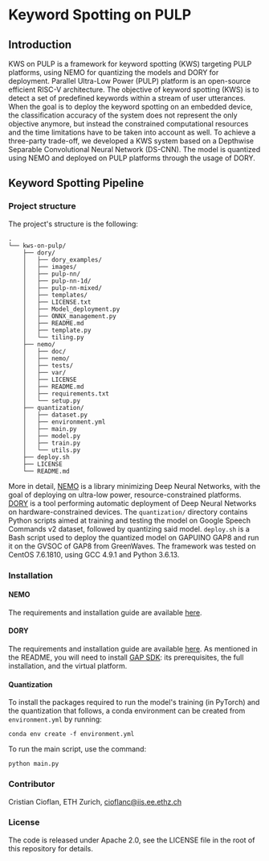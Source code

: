 # Keyword Spotting on PULP

## Introduction

KWS on PULP is a framework for keyword spotting (KWS) targeting PULP platforms, using NEMO for quantizing the models and DORY for deployment. Parallel Ultra-Low Power (PULP) platform is an open-source efficient RISC-V architecture. The objective of keyword spotting (KWS) is to detect a set of predefined keywords within a stream of user utterances. When the goal is to deploy the keyword spotting on an embedded device, the classification accuracy of the system does not represent the only objective anymore, but instead the constrained computational resources and the time limitations have to be taken into account as well. To achieve a three-party trade-off, we developed a KWS system based on a Depthwise Separable Convolutional Neural Network (DS-CNN). The model is quantized using NEMO and deployed on PULP platforms through the usage of DORY.

## Keyword Spotting Pipeline

### Project structure 

The project's structure is the following:

```
.
└── kws-on-pulp/
    ├── dory/
    │   ├── dory_examples/
    │   ├── images/
    │   ├── pulp-nn/
    │   ├── pulp-nn-1d/
    │   ├── pulp-nn-mixed/
    │   ├── templates/
    │   ├── LICENSE.txt
    │   ├── Model_deployment.py
    │   ├── ONNX_management.py
    │   ├── README.md
    │   ├── template.py
    │   └── tiling.py
    ├── nemo/
    │   ├── doc/
    │   ├── nemo/
    │   ├── tests/
    │   ├── var/
    │   ├── LICENSE
    │   ├── README.md
    │   ├── requirements.txt
    │   └── setup.py
    ├── quantization/
    │   ├── dataset.py
    │   ├── environment.yml
    │   ├── main.py
    │   ├── model.py
    │   ├── train.py
    │   └── utils.py
    ├── deploy.sh
    ├── LICENSE
    └── README.md
```

More in detail, [NEMO](https://github.com/pulp-platform/nemo) is a library minimizing Deep Neural Networks, with the goal of deploying on ultra-low power, resource-constrained platforms. [DORY](https://github.com/pulp-platform/dory) is a tool performing automatic deployment of Deep Neural Networks on hardware-constrained devices. The `quantization/` directory contains Python scripts aimed at training and testing the model on Google Speech Commands v2 dataset, followed by quantizing said model. `deploy.sh` is a Bash script used to deploy the quantized model on GAPUINO GAP8 and run it on the GVSOC of GAP8 from GreenWaves.
The framework was tested on CentOS 7.6.1810, using GCC 4.9.1 and Python 3.6.13.

### Installation

#### NEMO
The requirements and installation guide are available [here](https://github.com/pulp-platform/nemo).

#### DORY
The requirements and installation guide are available [here](https://github.com/pulp-platform/dory). As mentioned in the README, you will need to install [GAP SDK](https://github.com/GreenWaves-Technologies/gap_sdk): its prerequisites, the full installation, and the virtual platform.

#### Quantization
To install the packages required to run the model's training (in PyTorch) and the quantization that follows, a conda environment can be created from `environment.yml` by running:
```
conda env create -f environment.yml
```
To run the main script, use the command:
```
python main.py
```

### Contributor
Cristian Cioflan, ETH Zurich, [cioflanc@iis.ee.ethz.ch](cioflanc@iis.ee.ethz.ch)


### License
The code is released under Apache 2.0, see the LICENSE file in the root of this repository for details.
